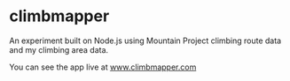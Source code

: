 # climbmapper

An experiment built on Node.js using Mountain Project climbing route data and my climbing area data. 

You can see the app live at www.climbmapper.com
